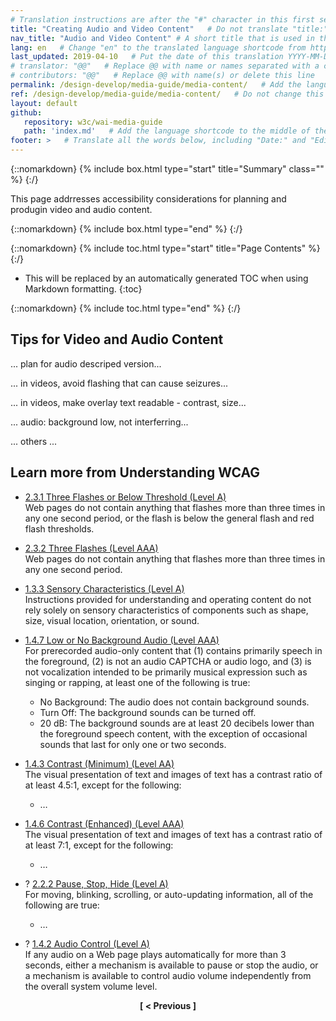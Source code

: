 ```yaml
---
# Translation instructions are after the "#" character in this first section. They are comments that do not show up in the web page. You do not need to translate the instructions after #.
title: "Creating Audio and Video Content"   # Do not translate "title:". Do translate the text after "title:".
nav_title: "Audio and Video Content" # A short title that is used in the navigation
lang: en   # Change "en" to the translated language shortcode from https://www.iana.org/assignments/language-subtag-registry/language-subtag-registry
last_updated: 2019-04-10   # Put the date of this translation YYYY-MM-DD (with month in the middle)
# translator: "@@"   # Replace @@ with name or names separated with a comma
# contributors: "@@"   # Replace @@ with name(s) or delete this line
permalink: /design-develop/media-guide/media-content/   # Add the language shortcode to the end; for example /fundamentals/accessibility-intro/fr
ref: /design-develop/media-guide/media-content/   # Do not change this
layout: default
github:
   repository: w3c/wai-media-guide
   path: 'index.md'   # Add the language shortcode to the middle of the filename, for example index.fr.md
footer: >   # Translate all the words below, including "Date:" and "Editor:". 
---
```


{::nomarkdown}
{% include box.html type="start" title="Summary" class="" %}
{:/}

This page addrresses accessibility considerations for planning and produgin video and audio content.

{::nomarkdown}
{% include box.html type="end" %}
{:/}

{::nomarkdown}
{% include toc.html type="start" title="Page Contents" %}
{:/}

- This will be replaced by an automatically generated TOC when using Markdown formatting.
{:toc}

{::nomarkdown}
{% include toc.html type="end" %}
{:/}

## Tips for Video and Audio Content

... plan for audio descriped version...

... in videos, avoid flashing that can cause seizures...
  
... in videos, make overlay text readable - contrast, size...

... audio: background low, not interferring...

... others ...


## Learn more from Understanding WCAG 

* [2.3.1 Three Flashes or Below Threshold (Level A)](https://www.w3.org/WAI/WCAG21/Understanding/three-flashes-or-below-threshold.html)<br>
Web pages do not contain anything that flashes more than three times in any one second period, or the flash is below the general flash and red flash thresholds.

* [2.3.2 Three Flashes (Level AAA)](https://www.w3.org/WAI/WCAG21/Understanding/three-flashes.html)<br>
Web pages do not contain anything that flashes more than three times in any one second period.

* [1.3.3 Sensory Characteristics (Level A)](https://www.w3.org/WAI/WCAG21/Understanding/sensory-characteristics.html)<br>
Instructions provided for understanding and operating content do not rely solely on sensory characteristics of components such as shape, size, visual location, orientation, or sound.

* [1.4.7 Low or No Background Audio (Level AAA)](https://www.w3.org/WAI/WCAG21/Understanding/low-or-no-background-audio.html)<br>
For prerecorded audio-only content that (1) contains primarily speech in the foreground, (2) is not an audio CAPTCHA or audio logo, and (3) is not vocalization intended to be primarily musical expression such as singing or rapping, at least one of the following is true:
   * No Background: The audio does not contain background sounds. 
   * Turn Off: The background sounds can be turned off. 
   * 20 dB: The background sounds are at least 20 decibels lower than the foreground speech content, with the exception of occasional sounds that last for only one or two seconds.

*  [1.4.3 Contrast (Minimum) (Level AA)](https://www.w3.org/WAI/WCAG21/Understanding/contrast-minimum.html)<br>
The visual presentation of text and images of text has a contrast ratio of at least 4.5:1, except for the following:
   * …
* [1.4.6 Contrast (Enhanced) (Level AAA)](https://www.w3.org/WAI/WCAG21/Understanding/contrast-enhanced)<br>
The visual presentation of text and images of text has a contrast ratio of at least 7:1, except for the following:
   * …

* ? [2.2.2 Pause, Stop, Hide (Level A)](https://www.w3.org/WAI/WCAG21/Understanding/pause-stop-hide.html)<br>
For moving, blinking, scrolling, or auto-updating information, all of the following are true:
   * …

* ? [1.4.2 Audio Control (Level A)](https://www.w3.org/WAI/WCAG21/Understanding/audio-control.html)<br>
If any audio on a Web page plays automatically for more than 3 seconds, either a mechanism is available to pause or stop the audio, or a mechanism is available to control audio volume independently from the overall system volume level.



<p style="text-align:center"><strong>[ < Previous ]</strong></p>

